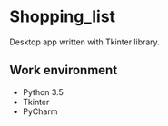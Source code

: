 # Shopping_list
Desktop app written with Tkinter library.

## Work environment
* Python 3.5
* Tkinter
* PyCharm
